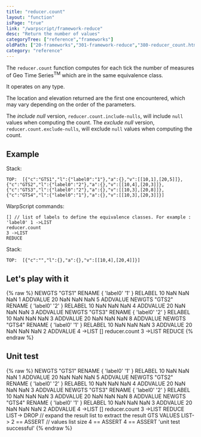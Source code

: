 ```yaml
---
title: "reducer.count"
layout: "function"
isPage: "true"
link: "/warpscript/framework-reduce"
desc: "Return the number of values"
categoryTree: ["reference","frameworks"]
oldPath: ["20-frameworks","301-framework-reduce","380-reducer_count.html.md"]
category: "reference"
---
```

 

The `reducer.count` function computes for each tick the number of measures of Geo Time Series<sup>TM</sup> which are in the same equivalence class.

It operates on any type.

The location and elevation returned are the first one encountered, which may vary depending on the order of the parameters.

The *include null* version, `reducer.count.include-nulls`, will include `null` values when computing the count.
The *exclude null* version, `reducer.count.exclude-nulls`, will exclude `null` values when computing the count.

## Example ##

Stack:

    TOP:  [{"c":"GTS1","l":{"label0":"1"},"a":{},"v":[[10,1],[20,5]]},{"c":"GTS2","l":{"label0":"2"},"a":{},"v":[[10,4],[20,3]]}, {"c":"GTS3","l":{"label0":"2"},"a":{},"v":[[10,3],[20,8]]},{"c":"GTS4","l":{"label0":"1"},"a":{},"v":[[10,3],[20,3]]}]

WarpScript commands:

    [] // list of labels to define the equivalence classes. For example : 'label0' 1 ->LIST
    reducer.count
    3 ->LIST
    REDUCE

Stack: 

    TOP:  [{"c":"","l":{},"a":{},"v":[[10,4],[20,4]]}]

## Let's play with it ##

{% raw %}
<warp10-warpscript-widget>NEWGTS "GTS1" RENAME 
{ 'label0' '1' } RELABEL
10 NaN NaN NaN 1 ADDVALUE
20 NaN NaN NaN 5 ADDVALUE
NEWGTS "GTS2" RENAME 
{ 'label0' '2' } RELABEL
10 NaN NaN NaN 4 ADDVALUE
20 NaN NaN NaN 3 ADDVALUE
NEWGTS "GTS3" RENAME 
{ 'label0' '2' } RELABEL
10 NaN NaN NaN 3 ADDVALUE
20 NaN NaN NaN 8 ADDVALUE
NEWGTS "GTS4" RENAME 
{ 'label0' '1' } RELABEL
10 NaN NaN NaN 3 ADDVALUE
20 NaN NaN NaN 2 ADDVALUE
4 ->LIST
[]
reducer.count
3 ->LIST
REDUCE
</warp10-warpscript-widget>
{% endraw %}    


## Unit test ##

{% raw %}
<warp10-warpscript-widget>NEWGTS "GTS1" RENAME 
{ 'label0' '1' } RELABEL
10 NaN NaN NaN 1 ADDVALUE
20 NaN NaN NaN 5 ADDVALUE
NEWGTS "GTS2" RENAME 
{ 'label0' '2' } RELABEL
10 NaN NaN NaN 4 ADDVALUE
20 NaN NaN NaN 3 ADDVALUE
NEWGTS "GTS3" RENAME 
{ 'label0' '2' } RELABEL
10 NaN NaN NaN 3 ADDVALUE
20 NaN NaN NaN 8 ADDVALUE
NEWGTS "GTS4" RENAME 
{ 'label0' '1' } RELABEL
10 NaN NaN NaN 3 ADDVALUE
20 NaN NaN NaN 2 ADDVALUE
4 ->LIST
[]
reducer.count
3 ->LIST
REDUCE
LIST-> DROP   // expand the result list to extract the result GTS
VALUES LIST-> 
2 == ASSERT   // values list size
4 == ASSERT
4 == ASSERT
'unit test successful'
</warp10-warpscript-widget>
{% endraw %}